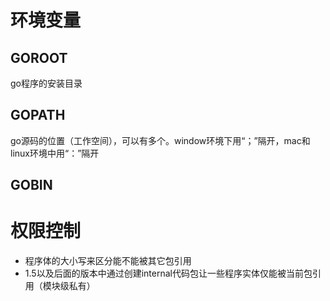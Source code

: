 # 环境变量
## GOROOT
go程序的安装目录

## GOPATH
go源码的位置（工作空间），可以有多个。window环境下用“；”隔开，mac和linux环境中用“：”隔开
## GOBIN

# 权限控制
- 程序体的大小写来区分能不能被其它包引用
- 1.5以及后面的版本中通过创建internal代码包让一些程序实体仅能被当前包引用（模块级私有）
